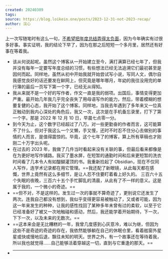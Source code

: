 ```yaml
---
created: 20240309
tags: 
source: https://blog.loikein.one/posts/2023-12-31-not-2023-recap/
author: 浣心
---
```


上一次写随笔时有这么一句，[不希望把年度总结弄得太负面](https://blog.loikein.one/posts/2023-11-20-dear-diary/)，因为今年确实有过很多好事。事实证明，我的结论下早了，因为在那之后短短一个多月里，居然还有好事在等着我。

- 该从何说起呢。虽然这个博客从一开始建立至今，满打满算已经七年了，但我并没有每年一定要写年度总结的习惯，有些想法已经无法追溯它们最初甚至是因何而起。同样地，虽然从初中开始我就开始尝试写小说，写同人文，偶尔自我感觉良好的话还要发在鲜网上，但究竟是哪年哪月，年幼的我往没用完的单行簿的最后一页写下第一个字，已经无从得知。
- 我从来就不是一个好的写作者，作文一直是我的弱项。出国后，事情变得更加严重。最开始几年我几乎完全丧失了用母语写作的能力，然后，带着模糊的想要复健的心态，我开始了这个博客。同样地，当我去年遇到了多年来又一位真正触动到我内心深处的角色后，我又一次，这次是在手机备忘录里，打下了第一个字。那是 2022 年 12 月 10 日，早晨七点零一分。
- 到今天为止，这个数字已经超过了八万。对一些更勤奋的作者而言，这可能算不了什么，但对于我这么一个又懒，手又慢，还时不时忍不住分心去做别的事情的人而言，是值得震惊的。毕竟，这个七年了的博客，算上所有草稿也才刚刚二十万字出头呢。
- 在过去的 2023 年，我做了几件当时看起来没有关联的事，但最后看来都像是在为更好地写作铺路。我买了墨水屏，在短暂的通勤时间和后来更短暂的洗衣时间看了几本令人有如醍醐灌顶的书。我重新捡起了 Obsidian，现在不仅同人写作，连学术记录都在用它管理。==我还配了新眼镜，从此每天都在感慨，世界上竟然有这么多细节，是让人忍不住要盯着看上好久的。 三百六十五个失眠的夜晚，三百六十五个手忙脚乱的清晨，从此有了不一样的意义。这是属于我的，一个微小的奇迹。==
- ==但不对，不是这样的。发生过一次的事就不算奇迹了，更别说它还发生了两次。连我自己都没有想到，我似乎变得更容易被触动了，又或者可能，因为这一年来发生的种种，让我的感性找回了某种多年未曾有过的柔软，以至于它已经准备好了被又一次地触碰和感动，然后，我还能学着开始期待，下一次，下下一次，以及未来的无数次。==
- ==这本来会是无比糟糕的一年，我曾几度感到心灰意冷，难以为继，但因为这些不是奇迹的奇迹的存在，我依然能够躺在自己的休眠仓里，看着舷窗外星星或快或慢地后退，飘往未知的明天。世界之外，有一个故事还在等待着我，所以我也就觉得……自己能够活着穿越这一切，直到与它重逢的那天。==
- ___